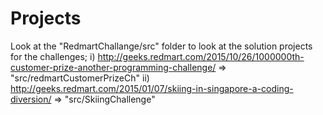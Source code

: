 # Projects
Look at the "RedmartChallange/src" folder to look at the solution projects for the challenges;
i) http://geeks.redmart.com/2015/10/26/1000000th-customer-prize-another-programming-challenge/ => "src/redmartCustomerPrizeCh"
ii) http://geeks.redmart.com/2015/01/07/skiing-in-singapore-a-coding-diversion/                => "src/SkiingChallenge"
